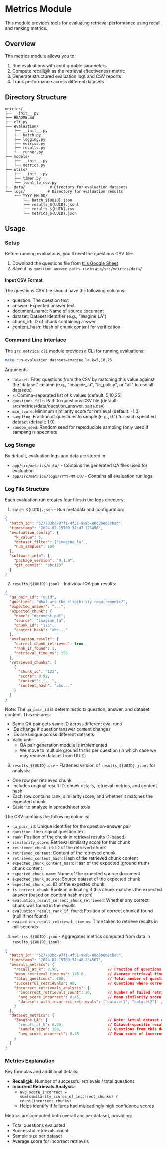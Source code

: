 # Metrics Module

This module provides tools for evaluating retrieval performance using recall and ranking metrics.

## Overview

The metrics module allows you to:
1. Run evaluations with configurable parameters
2. Compute recall@k as the retrieval effectiveness metric 
3. Generate structured evaluation logs and CSV reports
4. Track performance across different datasets

## Directory Structure

```
metrics/
├── __init__.py
├── README.md
├── cli.py
├── evaluation/
│   ├── __init__.py
│   ├── batch.py
│   ├── logging.py
│   ├── metrics.py
│   ├── results.py
│   └── runner.py
├── models/
│   ├── __init__.py
│   └── metrics.py
├── utils/
│   ├── __init__.py
│   ├── timer.py
│   └── jsonl_to_csv.py
├── data/           # Directory for evaluation datasets
└── logs/          # Directory for evaluation results
    └── YYYY-MM-DD/
        ├── batch_${UUID}.json
        ├── results_${UUID}.jsonl
        ├── results_${UUID}.csv
        └── metrics_${UUID}.json
```

## Usage

### Setup

Before running evaluations, you'll need the questions CSV file:
1. Download the questions file from [this Google Sheet](https://docs.google.com/spreadsheets/d/1KBFMyRUSohqA94ic6yAv3Ne22GwEBJHHYHM49rEKFsc/edit?usp=sharing)
2. Save it as `question_answer_pairs.csv` in `app/src/metrics/data/`

#### Input CSV Format

The questions CSV file should have the following columns:
- question: The question text
- answer: Expected answer text
- document_name: Name of source document
- dataset: Dataset identifier (e.g., "Imagine LA")
- chunk_id: ID of chunk containing answer
- content_hash: Hash of chunk content for verification

### Command Line Interface

The `src.metrics.cli` module provides a CLI for running evaluations:

```bash
make run-evaluation dataset=imagine_la k=5,10,25
```

Arguments:
- `dataset`: Filter questions from the CSV by matching this value against the 'dataset' column (e.g., "imagine_la", "la_policy", or "all" to use all datasets)
- `k`: Comma-separated list of k values (default: 5,10,25)
- `questions_file`: Path to questions CSV file (default: src/metrics/data/question_answer_pairs.csv)
- `min_score`: Minimum similarity score for retrieval (default: -1.0)
- `sampling`: Fraction of questions to sample (e.g., 0.1) for each specified dataset (default: 1.0)
- `random_seed`: Random seed for reproducible sampling (only used if sampling is specified)

### Log Storage

By default, evaluation logs and data are stored in:
- `app/src/metrics/data/` - Contains the generated QA files used for evaluation
- `app/src/metrics/logs/YYYY-MM-DD/` - Contains all evaluation run logs

### Log File Structure

Each evaluation run creates four files in the logs directory:

1. `batch_${UUID}.json` - Run metadata and configuration:
```json
{
  "batch_id": "527703bd-97f1-4f51-959b-e0d8bed8cbab",
  "timestamp": "2024-02-15T09:32:47.123456",
  "evaluation_config": {
    "k_value": 5,
    "dataset_filter": ["imagine_la"],
    "num_samples": 100
  },
  "software_info": {
    "package_version": "0.1.0",
    "git_commit": "abc123"
  }
}
```

2. `results_${UUID}.jsonl` - Individual QA pair results:
```json
{
  "qa_pair_id": "uuid",
  "question": "What are the eligibility requirements?",
  "expected_answer": "...",
  "expected_chunk": {
    "name": "document.pdf",
    "source": "imagine_la",
    "chunk_id": "123",
    "content_hash": "abc..."
  },
  "evaluation_result": {
    "correct_chunk_retrieved": true,
    "rank_if_found": 1,
    "retrieval_time_ms": 150
  },
  "retrieved_chunks": [
    {
      "chunk_id": "123",
      "score": 0.92,
      "content": "...",
      "content_hash": "abc..."
    }
  ]
}
```

Note: The `qa_pair_id` is deterministic to question, answer, and dataset content. This ensures:
- Same QA pair gets same ID across different eval runs
- IDs change if question/answer content changes
- IDs are unique across different datasets
- Valid until:
  - QA pair generation module is implemented
  - We move to multiple ground truths per question (in which case we may remove dataset from UUID)

3. `results_${UUID}.csv` - Flattened version of `results_${UUID}.jsonl` for analysis:
- One row per retrieved chunk
- Includes original result ID, chunk details, retrieval metrics, and content hash
- Each row contains rank, similarity score, and whether it matches the expected chunk
- Easier to analyze in spreadsheet tools

The CSV contains the following columns:
- `qa_pair_id`: Unique identifier for the question-answer pair
- `question`: The original question text
- `rank`: Position of the chunk in retrieval results (1-based)
- `similarity_score`: Retrieval similarity score for this chunk
- `retrieved_chunk_id`: ID of the retrieved chunk
- `retrieved_content`: Content of the retrieved chunk
- `retrieved_content_hash`: Hash of the retrieved chunk content
- `expected_chunk_content_hash`: Hash of the expected (ground truth) chunk content
- `expected_chunk_name`: Name of the expected source document
- `expected_chunk_source`: Source dataset of the expected chunk
- `expected_chunk_id`: ID of the expected chunk
- `is_correct_chunk`: Boolean indicating if this chunk matches the expected answer (based on content hash match)
- `evaluation_result_correct_chunk_retrieved`: Whether any correct chunk was found in the results
- `evaluation_result_rank_if_found`: Position of correct chunk if found (null if not found)
- `evaluation_result_retrieval_time_ms`: Time taken to retrieve results in milliseconds

4. `metrics_${UUID}.json` - Aggregated metrics computed from data in `results_${UUID}.jsonl`:
```json
{
  "batch_id": "527703bd-97f1-4f51-959b-e0d8bed8cbab",
  "timestamp": "2024-02-15T09:32:48.234567",
  "overall_metrics": {
    "recall_at_k": 0.90,                      // Fraction of questions where correct chunk found in top k results
    "mean_retrieval_time_ms": 145.0,          // Average retrieval time per question
    "total_questions": 100,                   // Total number of questions evaluated
    "successful_retrievals": 90,              // Questions where correct chunk was found
    "incorrect_retrievals_analysis": {
      "incorrect_retrievals_count": 10,       // Number of failed retrievals
      "avg_score_incorrect": 0.45,            // Mean similarity score of incorrect chunks
      "datasets_with_incorrect_retrievals": ["dataset1", "dataset2"]  // Datasets with failures, sorted by frequency
    }
  },
  "dataset_metrics": {
    "Imagine LA": {                           // Note: Actual dataset name from CSV
      "recall_at_k": 0.90,                    // Dataset-specific recall rate
      "sample_size": 100,                     // Questions from this dataset
      "avg_score_incorrect": 0.45             // Mean score of incorrect retrievals
    }
  }
}
```

### Metrics Explanation

Key formulas and additional details:

- **Recall@k**: Number of successful retrievals / total questions
- **Incorrect Retrievals Analysis**:
  - `avg_score_incorrect = sum(similarity_scores_of_incorrect_chunks) / count(incorrect_chunks)`
  - Helps identify if failures had misleadingly high confidence scores

Metrics are computed both overall and per dataset, providing:
- Total questions evaluated
- Successful retrievals count
- Sample size per dataset
- Average score for incorrect retrievals
``` 